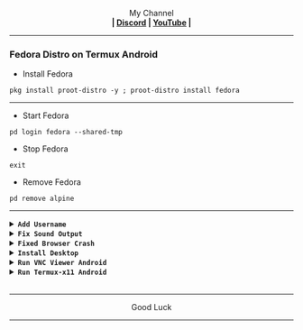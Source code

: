 
<p align="center">My Channel</br><b>
| <a href="https://discord.gg/GCehyym">Discord</a> | <a href="https://youtube.com/channel/UC3sLb7eZCu72iv3G1yUhUHQ">YouTube</a> |</b></p>

---
### Fedora Distro on Termux Android

* Install Fedora
```
pkg install proot-distro -y ; proot-distro install fedora
```

---
* Start Fedora
```
pd login fedora --shared-tmp
```

* Stop Fedora
```
exit
```

* Remove Fedora
```
pd remove alpine
```

---
<details></br><summary><b><code>Add Username</code></b></summary>

```
adduser (username)
```
```
passwd (username)
```
```
echo "(username)    ALL=(ALL)       ALL" >> /etc/sudoers
```

* Login Username
```
pd login fedora --user (username) --shared-tmp
```

</br>
Note :</br>
(username) : Replace with your username.

---
</details>

<details><summary><b><code>Fix Sound Output</code></b></summary>

* In Termux
```
nano $PREFIX/bin/fedora
```
```
#!/bin/bash
proot-distro login fedora --shared-tmp
pulseaudio --start \
    --load="module-native-protocol-tcp auth-ip-acl=127.0.0.1 auth-anonymous=1" \
    --exit-idle-time=-1
```
```
chmod +x $PREFIX/bin/fedora
```

* In Fedora
```
echo "export PULSE_SERVER=127.0.0.1" >> ~/.bashrc
```

---
* Start Fedora
```
fedora
```

* Stop Fedora
```
exit
```

* Remove Fedora
```
pd remove alpine ; rm $PREFIX/bin/fedora
```

---
</details>

<details><summary><b><code>Fixed Browser Crash</code></b></summary>
</details>

<details><summary><b><code>Install Desktop</code></b></summary>

[> Click Here <](https://github.com/wahasa/Fedora/tree/main?tab=readme-ov-file#desktop-environments)
</details>

<details><summary><b><code>Run VNC Viewer Android</code></b></summary>

[> Click Here <](https://github.com/wahasa/Fedora/tree/main?tab=readme-ov-file#vnc-viewer)
</details>

<details><summary><b><code>Run Termux-x11 Android</code></b></summary>

[> Click Here <](https://github.com/wahasa/Fedora/tree/main?tab=readme-ov-file#termux-x11)
</details>
</br>

---
<p align="center">Good Luck</p>

---
